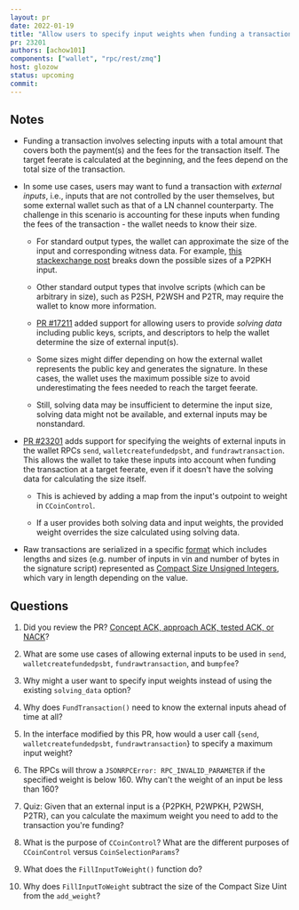 ```yaml
---
layout: pr
date: 2022-01-19
title: "Allow users to specify input weights when funding a transaction"
pr: 23201
authors: [achow101]
components: ["wallet", "rpc/rest/zmq"]
host: glozow
status: upcoming
commit:
---
```


## Notes

* Funding a transaction involves selecting inputs with a total amount that covers both the
  payment(s) and the fees for the transaction itself. The target feerate is calculated at the
  beginning, and the fees depend on the total size of the transaction.

* In some use cases, users may want to fund a transaction with *external inputs*, i.e., inputs that
  are not controlled by the user themselves, but some external wallet such as that of a LN
  channel counterparty. The challenge in this scenario is accounting for these inputs when funding
  the fees of the transaction - the wallet needs to know their size.

    - For standard output types, the wallet can approximate the size of the input and corresponding
      witness data. For example,
[this stackexchange post](https://bitcoin.stackexchange.com/questions/48279/how-big-is-the-input-of-a-p2pkh-transaction)
      breaks down the possible sizes of a P2PKH input.

    - Other standard output types that involve scripts (which can be arbitrary in size), such as
      P2SH, P2WSH and P2TR, may require the wallet to know more information.

    - [PR #17211](https://github.com/bitcoin/bitcoin/pull/17211) added support for allowing
      users to provide *solving data* including public keys, scripts, and descriptors to help the
      wallet determine the size of external input(s).

    - Some sizes might differ depending on how the external wallet represents the public key and
      generates the signature. In these cases, the wallet uses the maximum possible size to avoid
      underestimating the fees needed to reach the target feerate.

    - Still, solving data may be insufficient to determine the input size, solving data might not be
      available, and external inputs may be nonstandard.

* [PR #23201](https://github.com/bitcoin/bitcoin/pull/23201) adds support for specifying the weights
  of external inputs in the wallet RPCs `send`, `walletcreatefundedpsbt`, and `fundrawtransaction`.
  This allows the wallet to take these inputs into account when funding the transaction at a target
  feerate, even if it doesn't have the solving data for calculating the size itself.

    - This is achieved by adding a map from the input's outpoint to weight in `CCoinControl`.

    - If a user provides both solving data and input weights, the provided weight overrides the size
      calculated using solving data.

* Raw transactions are serialized in a specific
  [format](https://developer.bitcoin.org/reference/transactions.html#raw-transaction-format) which
  includes lengths and sizes (e.g. number of inputs in vin and number of bytes in the signature
  script) represented as [Compact Size Unsigned
  Integers](https://github.com/bitcoin/bitcoin/blob/623745ca74cf3f54b474dac106f5802b7929503f/src/serialize.h#L240),
  which vary in length depending on the value.

## Questions

1. Did you review the PR? [Concept ACK, approach ACK, tested ACK, or
   NACK](https://github.com/bitcoin/bitcoin/blob/master/CONTRIBUTING.md#peer-review)?

2. What are some use cases of allowing external inputs to be used in `send`,
   `walletcreatefundedpsbt`, `fundrawtransaction`, and `bumpfee`?

3. Why might a user want to specify input weights instead of using the existing `solving_data` option?

4. Why does `FundTransaction()` need to know the external inputs ahead of time at all?

5. In the interface modified by this PR, how would a user call {`send`, `walletcreatefundedpsbt`,
   `fundrawtransaction`} to specify a maximum input weight?

6. The RPCs will throw a `JSONRPCError: RPC_INVALID_PARAMETER` if the specified weight is below 160.
   Why can't the weight of an input be less than 160?

7. Quiz: Given that an external input is a {P2PKH, P2WPKH, P2WSH, P2TR}, can you calculate the
   maximum weight you need to add to the transaction you're funding?

8. What is the purpose of `CCoinControl`? What are the different purposes of `CCoinControl` versus
   `CoinSelectionParams`?

9. What does the `FillInputToWeight()` function do?

10. Why does `FillInputToWeight` subtract the size of the Compact Size Uint from the `add_weight`?


<!-- TODO: After meeting, uncomment and add meeting log between the irc tags
## Meeting Log

{% irc %}
{% endirc %}
-->
